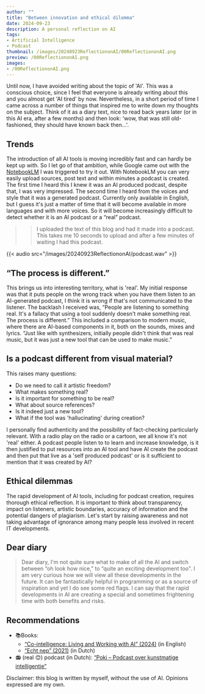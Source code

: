 ```yaml
---
author: ""
title: "Between innovation and ethical dilemma"
date: 2024-09-23
description: A personal reflection on AI 
tags:
- Artificial Intelligence
- Podcast
thumbnail: /images/20240923ReflectiononAI/00ReflectiononAI.png
preview: /00ReflectiononAI.png
images: 
- /00ReflectiononAI.png
---
```



Until now, I have avoided writing about the topic of 'AI'. This was a conscious choice, since I feel that everyone is already writing about this and you almost get 'AI tired' by now. Nevertheless, in a short period of time I came across a number of things that inspired me to write down my thoughts on the subject. Think of it as a diary text, nice to read back years later (or in this AI era, after a few months) and then look: 'wow, that was still old-fashioned, they should have known back then...'. 

## Trends 

The introduction of all AI tools is moving incredibly fast and can hardly be kept up with. So I let go of that ambition, while Google came out with the [NotebookLM](https://notebooklm.google/) I was triggered to try it out. With NotebookLM you can very easily upload sources, post text and within minutes a podcast is created. 
The first time I heard this I knew it was an AI produced podcast, despite that, I was very impressed. The second time I heard from the voices and style that it was a generated podcast. Currently only available in English, but I guess it's just a matter of time that it will become available in more languages and with more voices. So it will become increasingly difficult to detect whether it is an AI podcast or a “real” podcast.


>> I uploaded the text of this blog and had it made into a podcast. This takes me 10 seconds to upload and after a few minutes of waiting I had this podcast.


{{< audio src="/images/20240923ReflectiononAI/podcast.wav" >}}



## “The process is different.”
This brings us into interesting territory, what is 'real'. My initial response was that it puts people on the wrong track when you have them listen to an AI-generated podcast, I think it is wrong if that's not communicated to the listener. The backlash I received was, “People are listening to something real. It's a fallacy that using a tool suddenly doesn't make something real. The process is different.” This included a comparison to modern music, where there are AI-based components in it, both on the sounds, mixes and lyrics. “Just like with synthesizers, initially people didn't think that was real music, but it was just a new tool that can be used to make music.”

## Is a podcast different from visual material?
This raises many questions:
* Do we need to call it artistic freedom?
* What makes something real?
* Is it important for something to be real?
* What about source references?
* Is it indeed just a new tool?
* What if the tool was 'hallucinating' during creation?

I personally find authenticity and the possibility of fact-checking particularly relevant. With a radio play on the radio or a cartoon, we all know it's not 'real' either. 
A podcast people listen to to learn and increase knowledge, is it then justified to put resources into an AI tool and have AI create the podcast and then put that live as a 'self produced podcast' or is it sufficient to mention that it was created by AI?

## Ethical dilemmas 
The rapid development of AI tools, including for podcast creation, requires thorough ethical reflection. It is important to think about transparency, impact on listeners, artistic boundaries, accuracy of information and the potential dangers of plagiarism. Let's start by raising awareness and not taking advantage of ignorance among many people less involved in recent IT developments. 

## Dear diary
> Dear diary, I'm not quite sure what to make of all the AI and switch between “oh look how nice,” to “quite an exciting development too". I am very curious how we will view all these developments in the future. It can be fantastically helpful in programming or as a source of inspiration and yet I do see some red flags. I can say that the rapid developments in AI are creating a special and sometimes frightening time with both benefits and risks.


## Recommendations 
* 📚Books:
    * [“Co-intelligence: Living and Working with AI” (2024)](https://www.managementboek.nl/boek/9780593716717/co-intelligence-living-and-working-with-ai-ethan-mollick) (in English)
    * [“Echt nep” (2021)](https://www.managementboek.nl/boek/9789083069692/echt-nep-menno-van-doorn) (in Dutch)
*	📻 (real 😊) podcast (in Dutch): [“Poki – Podcast over kunstmatige intelligentie”](https://open.spotify.com/show/5Hpc8qDcawOEf4ulCouPau)

Disclaimer: this blog is written by myself, without the use of AI. Opinions expressed are my own. 
